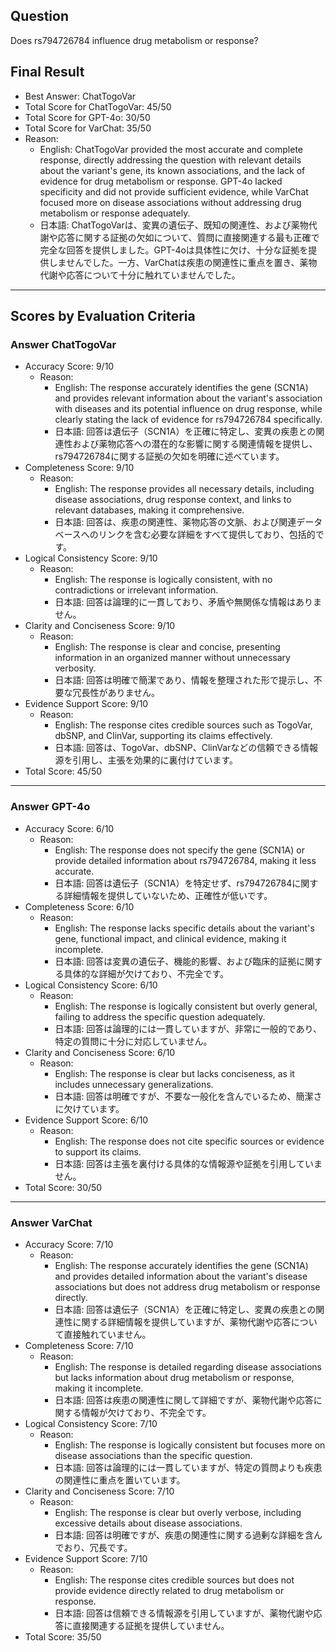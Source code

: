 ## Question

Does rs794726784 influence drug metabolism or response?

## Final Result

- Best Answer: ChatTogoVar
- Total Score for ChatTogoVar: 45/50
- Total Score for GPT-4o: 30/50
- Total Score for VarChat: 35/50
- Reason:
  - English: ChatTogoVar provided the most accurate and complete response, directly addressing the question with relevant details about the variant's gene, its known associations, and the lack of evidence for drug metabolism or response. GPT-4o lacked specificity and did not provide sufficient evidence, while VarChat focused more on disease associations without addressing drug metabolism or response adequately.
  - 日本語: ChatTogoVarは、変異の遺伝子、既知の関連性、および薬物代謝や応答に関する証拠の欠如について、質問に直接関連する最も正確で完全な回答を提供しました。GPT-4oは具体性に欠け、十分な証拠を提供しませんでした。一方、VarChatは疾患の関連性に重点を置き、薬物代謝や応答について十分に触れていませんでした。

---

## Scores by Evaluation Criteria

### Answer ChatTogoVar
- Accuracy Score: 9/10
  - Reason: 
    - English: The response accurately identifies the gene (SCN1A) and provides relevant information about the variant's association with diseases and its potential influence on drug response, while clearly stating the lack of evidence for rs794726784 specifically.
    - 日本語: 回答は遺伝子（SCN1A）を正確に特定し、変異の疾患との関連性および薬物応答への潜在的な影響に関する関連情報を提供し、rs794726784に関する証拠の欠如を明確に述べています。
- Completeness Score: 9/10
  - Reason: 
    - English: The response provides all necessary details, including disease associations, drug response context, and links to relevant databases, making it comprehensive.
    - 日本語: 回答は、疾患の関連性、薬物応答の文脈、および関連データベースへのリンクを含む必要な詳細をすべて提供しており、包括的です。
- Logical Consistency Score: 9/10
  - Reason: 
    - English: The response is logically consistent, with no contradictions or irrelevant information.
    - 日本語: 回答は論理的に一貫しており、矛盾や無関係な情報はありません。
- Clarity and Conciseness Score: 9/10
  - Reason: 
    - English: The response is clear and concise, presenting information in an organized manner without unnecessary verbosity.
    - 日本語: 回答は明確で簡潔であり、情報を整理された形で提示し、不要な冗長性がありません。
- Evidence Support Score: 9/10
  - Reason: 
    - English: The response cites credible sources such as TogoVar, dbSNP, and ClinVar, supporting its claims effectively.
    - 日本語: 回答は、TogoVar、dbSNP、ClinVarなどの信頼できる情報源を引用し、主張を効果的に裏付けています。
- Total Score: 45/50

---

### Answer GPT-4o
- Accuracy Score: 6/10
  - Reason: 
    - English: The response does not specify the gene (SCN1A) or provide detailed information about rs794726784, making it less accurate.
    - 日本語: 回答は遺伝子（SCN1A）を特定せず、rs794726784に関する詳細情報を提供していないため、正確性が低いです。
- Completeness Score: 6/10
  - Reason: 
    - English: The response lacks specific details about the variant's gene, functional impact, and clinical evidence, making it incomplete.
    - 日本語: 回答は変異の遺伝子、機能的影響、および臨床的証拠に関する具体的な詳細が欠けており、不完全です。
- Logical Consistency Score: 6/10
  - Reason: 
    - English: The response is logically consistent but overly general, failing to address the specific question adequately.
    - 日本語: 回答は論理的には一貫していますが、非常に一般的であり、特定の質問に十分に対応していません。
- Clarity and Conciseness Score: 6/10
  - Reason: 
    - English: The response is clear but lacks conciseness, as it includes unnecessary generalizations.
    - 日本語: 回答は明確ですが、不要な一般化を含んでいるため、簡潔さに欠けています。
- Evidence Support Score: 6/10
  - Reason: 
    - English: The response does not cite specific sources or evidence to support its claims.
    - 日本語: 回答は主張を裏付ける具体的な情報源や証拠を引用していません。
- Total Score: 30/50

---

### Answer VarChat
- Accuracy Score: 7/10
  - Reason: 
    - English: The response accurately identifies the gene (SCN1A) and provides detailed information about the variant's disease associations but does not address drug metabolism or response directly.
    - 日本語: 回答は遺伝子（SCN1A）を正確に特定し、変異の疾患との関連性に関する詳細情報を提供していますが、薬物代謝や応答について直接触れていません。
- Completeness Score: 7/10
  - Reason: 
    - English: The response is detailed regarding disease associations but lacks information about drug metabolism or response, making it incomplete.
    - 日本語: 回答は疾患の関連性に関して詳細ですが、薬物代謝や応答に関する情報が欠けており、不完全です。
- Logical Consistency Score: 7/10
  - Reason: 
    - English: The response is logically consistent but focuses more on disease associations than the specific question.
    - 日本語: 回答は論理的には一貫していますが、特定の質問よりも疾患の関連性に重点を置いています。
- Clarity and Conciseness Score: 7/10
  - Reason: 
    - English: The response is clear but overly verbose, including excessive details about disease associations.
    - 日本語: 回答は明確ですが、疾患の関連性に関する過剰な詳細を含んでおり、冗長です。
- Evidence Support Score: 7/10
  - Reason: 
    - English: The response cites credible sources but does not provide evidence directly related to drug metabolism or response.
    - 日本語: 回答は信頼できる情報源を引用していますが、薬物代謝や応答に直接関連する証拠を提供していません。
- Total Score: 35/50